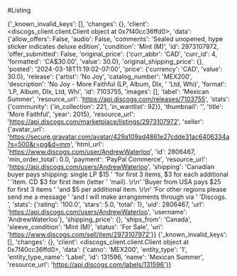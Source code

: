 
#Listing

{'_known_invalid_keys': [],
 'changes': {},
 'client': <discogs_client.client.Client object at 0x7f40cc36ffd0>,
 'data': {'allow_offers': False,
          'audio': False,
          'comments': 'Sealed unopened, hype sticker indicates deluxe edition',
          'condition': 'Mint (M)',
          'id': 2973107972,
          'offer_submitted': False,
          'original_price': {'curr_abbr': 'CAD',
                             'curr_id': 4,
                             'formatted': 'CA$30.00',
                             'value': 30.0},
          'original_shipping_price': {},
          'posted': '2024-03-18T11:19:02-07:00',
          'price': {'currency': 'CAD', 'value': 30.0},
          'release': {'artist': 'No Joy',
                      'catalog_number': 'MEX200',
                      'description': 'No Joy - More Faithful (LP, Album, Dlx, '
                                     'Ltd, Whi)',
                      'format': 'LP, Album, Dlx, Ltd, Whi',
                      'id': 7103755,
                      'images': [],
                      'label': 'Mexican Summer',
                      'resource_url': 'https://api.discogs.com/releases/7103755',
                      'stats': {'community': {'in_collection': 221,
                                              'in_wantlist': 92}},
                      'thumbnail': '',
                      'title': 'More Faithful',
                      'year': 2015},
          'resource_url': 'https://api.discogs.com/marketplace/listings/2973107972',
          'seller': {'avatar_url': 'https://secure.gravatar.com/avatar/429a109ad4861e27cdde31ac6406334a?s=500&r=pg&d=mm',
                     'html_url': 'https://www.discogs.com/user/AndrewWaterloo',
                     'id': 2806467,
                     'min_order_total': 0.0,
                     'payment': 'PayPal Commerce',
                     'resource_url': 'https://api.discogs.com/users/AndrewWaterloo',
                     'shipping': 'Canadian buyer pays shipping: single LP $15 '
                                 'for first 3 items, $3 for each additional '
                                 'item. CD $3 for first item (letter '
                                 'mail). \r\n'
                                 'Buyer from USA pays $25 for first 3 items '
                                 'and $5 per additional item. \r\n'
                                 'For other regions please send me a message '
                                 'and I will make arrangements through via '
                                 'Discogs. ',
                     'stats': {'rating': '100.0', 'stars': 5.0, 'total': 1},
                     'uid': 2806467,
                     'url': 'https://api.discogs.com/users/AndrewWaterloo',
                     'username': 'AndrewWaterloo'},
          'shipping_price': {},
          'ships_from': 'Canada',
          'sleeve_condition': 'Mint (M)',
          'status': 'For Sale',
          'uri': 'https://www.discogs.com/sell/item/2973107972'}}
{'_known_invalid_keys': [],
 'changes': {},
 'client': <discogs_client.client.Client object at 0x7f40cc36ffd0>,
 'data': {'catno': 'MEX200',
          'entity_type': '1',
          'entity_type_name': 'Label',
          'id': 131596,
          'name': 'Mexican Summer',
          'resource_url': 'https://api.discogs.com/labels/131596'}}
